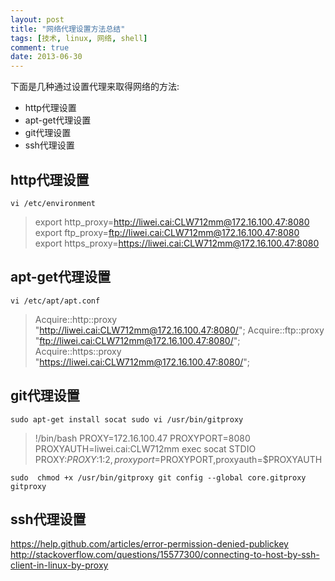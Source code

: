 ```yaml
---
layout: post
title: "网络代理设置方法总结"
tags: [技术, linux, 网络, shell]
comment: true
date: 2013-06-30
---
```


下面是几种通过设置代理来取得网络的方法:

 - http代理设置
 - apt-get代理设置
 - git代理设置
 - ssh代理设置
 
http代理设置
-----------

``
vi /etc/environment
``

> export http_proxy=http://liwei.cai:CLW712mm@172.16.100.47:8080
> export ftp_proxy=ftp://liwei.cai:CLW712mm@172.16.100.47:8080
> export https_proxy=https://liwei.cai:CLW712mm@172.16.100.47:8080

apt-get代理设置
-----------
``
vi /etc/apt/apt.conf
``

> Acquire::http::proxy "http://liwei.cai:CLW712mm@172.16.100.47:8080/";
> Acquire::ftp::proxy "ftp://liwei.cai:CLW712mm@172.16.100.47:8080/";
> Acquire::https::proxy "https://liwei.cai:CLW712mm@172.16.100.47:8080/";

git代理设置
-----------
``
sudo apt-get install socat
sudo vi /usr/bin/gitproxy
``

> !/bin/bash
> PROXY=172.16.100.47
> PROXYPORT=8080
> PROXYAUTH=liwei.cai:CLW712mm
> exec socat STDIO PROXY:$PROXY:$1:$2,proxyport=$PROXYPORT,proxyauth=$PROXYAUTH

``
sudo  chmod +x /usr/bin/gitproxy
git config --global core.gitproxy gitproxy
``

ssh代理设置
-----------
https://help.github.com/articles/error-permission-denied-publickey
http://stackoverflow.com/questions/15577300/connecting-to-host-by-ssh-client-in-linux-by-proxy
